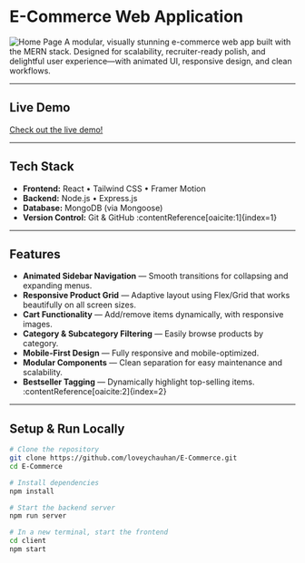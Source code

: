 


#  E-Commerce Web Application

![Home Page](https://e-commerce-jade-ten-20.vercel.app/assets/hero_img-WKb3a1z7.png)
A modular, visually stunning e-commerce web app built with the MERN stack. Designed for scalability, recruiter-ready polish, and delightful user experience—with animated UI, responsive design, and clean workflows.

---

##  Live Demo

[Check out the live demo!](https://e-commerce-jade-ten-20.vercel.app)

---

##  Tech Stack

- **Frontend:** React • Tailwind CSS • Framer Motion  
- **Backend:** Node.js • Express.js  
- **Database:** MongoDB (via Mongoose)  
- **Version Control:** Git & GitHub :contentReference[oaicite:1]{index=1}

---

##  Features

- **Animated Sidebar Navigation** — Smooth transitions for collapsing and expanding menus.  
- **Responsive Product Grid** — Adaptive layout using Flex/Grid that works beautifully on all screen sizes.  
- **Cart Functionality** — Add/remove items dynamically, with responsive images.  
- **Category & Subcategory Filtering** — Easily browse products by category.  
- **Mobile-First Design** — Fully responsive and mobile-optimized.  
- **Modular Components** — Clean separation for easy maintenance and scalability.  
- **Bestseller Tagging** — Dynamically highlight top-selling items. :contentReference[oaicite:2]{index=2}

---

##  Setup & Run Locally

```bash
# Clone the repository
git clone https://github.com/loveychauhan/E-Commerce.git
cd E-Commerce

# Install dependencies
npm install

# Start the backend server
npm run server

# In a new terminal, start the frontend
cd client
npm start

